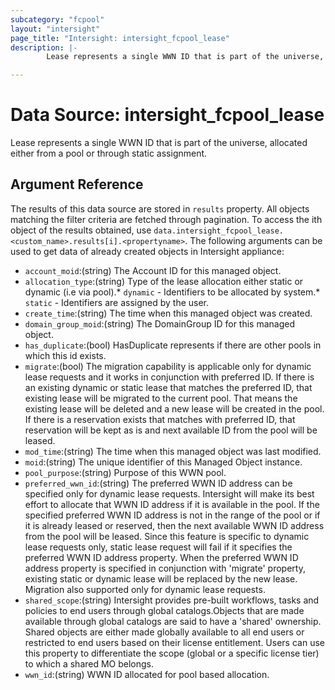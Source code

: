 ```yaml
---
subcategory: "fcpool"
layout: "intersight"
page_title: "Intersight: intersight_fcpool_lease"
description: |-
        Lease represents a single WWN ID that is part of the universe, allocated either from a pool or through static assignment.

---
```


# Data Source: intersight_fcpool_lease
Lease represents a single WWN ID that is part of the universe, allocated either from a pool or through static assignment.
## Argument Reference
The results of this data source are stored in `results` property.
All objects matching the filter criteria are fetched through pagination.
To access the ith object of the results obtained, use `data.intersight_fcpool_lease.<custom_name>.results[i].<propertyname>`.
The following arguments can be used to get data of already created objects in Intersight appliance:
* `account_moid`:(string) The Account ID for this managed object. 
* `allocation_type`:(string) Type of the lease allocation either static or dynamic (i.e via pool).* `dynamic` - Identifiers to be allocated by system.* `static` - Identifiers are assigned by the user. 
* `create_time`:(string) The time when this managed object was created. 
* `domain_group_moid`:(string) The DomainGroup ID for this managed object. 
* `has_duplicate`:(bool) HasDuplicate represents if there are other pools in which this id exists. 
* `migrate`:(bool) The migration capability is applicable only for dynamic lease requests and it works in conjunction with  preferred ID. If there is an existing dynamic or static lease that matches the preferred ID, that existing  lease will be migrated to the current pool. That means the existing lease will be deleted and a new lease  will be created in the pool. If there is a reservation exists that matches with preferred ID, that  reservation will be kept as is and next available ID from the pool will be leased. 
* `mod_time`:(string) The time when this managed object was last modified. 
* `moid`:(string) The unique identifier of this Managed Object instance. 
* `pool_purpose`:(string) Purpose of this WWN pool. 
* `preferred_wwn_id`:(string) The preferred WWN ID address can be specified only for dynamic lease requests. Intersight will make its best  effort to allocate that WWN ID address if it is available in the pool. If the specified preferred WWN ID address  is not in the range of the pool or if it is already leased or reserved, then the next available WWN ID address  from the pool will be leased. Since this feature is specific to dynamic lease requests only, static lease  request will fail if it specifies the preferred WWN ID address property. When the preferred WWN ID address  property is specified in conjunction with 'migrate' property, existing static or dynamic lease will be  replaced by the new lease. Migration also supported only for dynamic lease requests. 
* `shared_scope`:(string) Intersight provides pre-built workflows, tasks and policies to end users through global catalogs.Objects that are made available through global catalogs are said to have a 'shared' ownership. Shared objects are either made globally available to all end users or restricted to end users based on their license entitlement. Users can use this property to differentiate the scope (global or a specific license tier) to which a shared MO belongs. 
* `wwn_id`:(string) WWN ID allocated for pool based allocation. 
 
